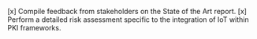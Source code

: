 [x] Compile feedback from stakeholders on the State of the Art report.
[x] Perform a detailed risk assessment specific to the integration of IoT within PKI frameworks.
